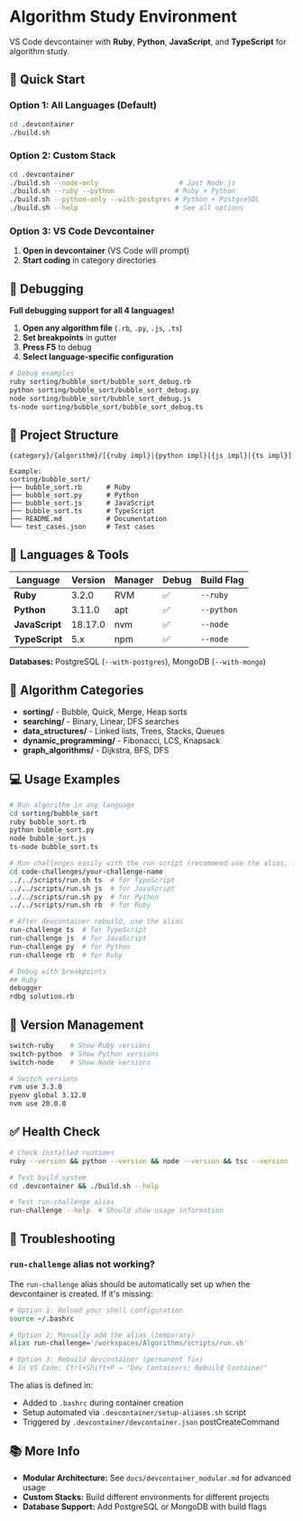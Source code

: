 # Algorithm Study Environment

VS Code devcontainer with **Ruby**, **Python**, **JavaScript**, and **TypeScript** for algorithm study.

## 🚀 Quick Start

### Option 1: All Languages (Default)
```bash
cd .devcontainer
./build.sh
```

### Option 2: Custom Stack
```bash
cd .devcontainer
./build.sh --node-only                    # Just Node.js
./build.sh --ruby --python               # Ruby + Python
./build.sh --python-only --with-postgres # Python + PostgreSQL
./build.sh --help                        # See all options
```

### Option 3: VS Code Devcontainer
1. **Open in devcontainer** (VS Code will prompt)
2. **Start coding** in category directories

## 🐛 Debugging

**Full debugging support for all 4 languages!**

1. **Open any algorithm file** (`.rb`, `.py`, `.js`, `.ts`)
2. **Set breakpoints** in gutter
3. **Press F5** to debug
4. **Select language-specific configuration**

```bash
# Debug examples
ruby sorting/bubble_sort/bubble_sort_debug.rb
python sorting/bubble_sort/bubble_sort_debug.py
node sorting/bubble_sort/bubble_sort_debug.js
ts-node sorting/bubble_sort/bubble_sort_debug.ts
```

## 📁 Project Structure

```
{category}/{algorithm}/[{ruby impl}|{python impl}|{js impl}|{ts impl}]

Example:
sorting/bubble_sort/
├── bubble_sort.rb      # Ruby
├── bubble_sort.py      # Python  
├── bubble_sort.js      # JavaScript
├── bubble_sort.ts      # TypeScript
├── README.md           # Documentation
└── test_cases.json     # Test cases
```

## 🔧 Languages & Tools

| Language | Version | Manager | Debug | Build Flag |
|----------|---------|---------|-------|------------|
| **Ruby** | 3.2.0 | RVM | ✅ | `--ruby` |
| **Python** | 3.11.0 | apt | ✅ | `--python` |
| **JavaScript** | 18.17.0 | nvm | ✅ | `--node` |
| **TypeScript** | 5.x | npm | ✅ | `--node` |

**Databases:** PostgreSQL (`--with-postgres`), MongoDB (`--with-mongo`)

## 📂 Algorithm Categories

- **sorting/** - Bubble, Quick, Merge, Heap sorts
- **searching/** - Binary, Linear, DFS searches  
- **data_structures/** - Linked lists, Trees, Stacks, Queues
- **dynamic_programming/** - Fibonacci, LCS, Knapsack
- **graph_algorithms/** - Dijkstra, BFS, DFS

## 💻 Usage Examples

```bash
# Run algorithm in any language
cd sorting/bubble_sort
ruby bubble_sort.rb
python bubble_sort.py
node bubble_sort.js
ts-node bubble_sort.ts

# Run challenges easily with the run script (recommend use the alias, look next section)
cd code-challenges/your-challenge-name
../../scripts/run.sh ts  # for TypeScript
../../scripts/run.sh js  # for JavaScript
../../scripts/run.sh py  # for Python
../../scripts/run.sh rb  # for Ruby

# After devcontainer rebuild, use the alias
run-challenge ts  # for TypeScript
run-challenge js  # for JavaScript
run-challenge py  # for Python
run-challenge rb  # for Ruby

# Debug with breakpoints
## Ruby
debugger
rdbg solution.rb
```

## 🔄 Version Management

```bash
switch-ruby    # Show Ruby versions
switch-python  # Show Python versions  
switch-node    # Show Node versions

# Switch versions
rvm use 3.3.0
pyenv global 3.12.0
nvm use 20.0.0
```

## ✅ Health Check

```bash
# Check installed runtimes
ruby --version && python --version && node --version && tsc --version

# Test build system
cd .devcontainer && ./build.sh --help

# Test run-challenge alias
run-challenge --help  # Should show usage information
```

## 🔧 Troubleshooting

### `run-challenge` alias not working?

The `run-challenge` alias should be automatically set up when the devcontainer is created. If it's missing:

```bash
# Option 1: Reload your shell configuration
source ~/.bashrc

# Option 2: Manually add the alias (temporary)
alias run-challenge='/workspaces/Algorithms/scripts/run.sh'

# Option 3: Rebuild devcontainer (permanent fix)
# In VS Code: Ctrl+Shift+P → "Dev Containers: Rebuild Container"
```

The alias is defined in:
- Added to `.bashrc` during container creation
- Setup automated via `.devcontainer/setup-aliases.sh` script
- Triggered by `.devcontainer/devcontainer.json` postCreateCommand

## 📚 More Info

- **Modular Architecture:** See `docs/devcontainer_modular.md` for advanced usage
- **Custom Stacks:** Build different environments for different projects
- **Database Support:** Add PostgreSQL or MongoDB with build flags
